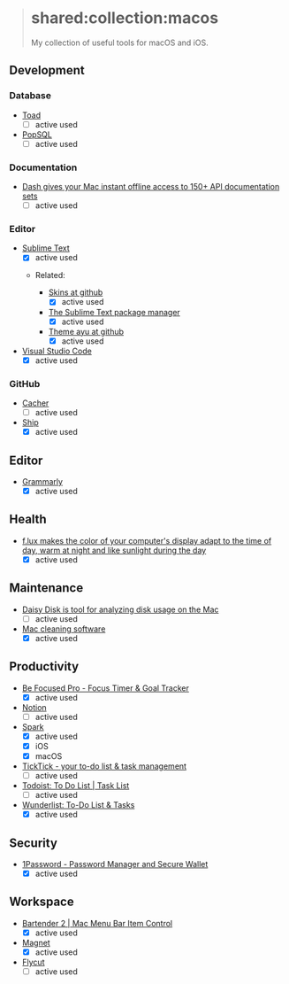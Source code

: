 > # shared:collection:macos
>
> My collection of useful tools for macOS and iOS.

## Development

### Database

- [Toad](https://itunes.apple.com/app/toad/id747961939)
  - [ ] active used

- [PopSQL](https://popsql.io)
  - [ ] active used

### Documentation

- [Dash gives your Mac instant offline access to 150+ API documentation sets](https://kapeli.com/dash)
  - [ ] active used

### Editor

- [Sublime Text](https://www.sublimetext.com)
  - [x] active used

  - Related:

    - [Skins at github](https://github.com/deathaxe/sublime-skins)
      - [x] active used

    - [The Sublime Text package manager](https://packagecontrol.io)
      - [x] active used

    - [Theme ayu at github](https://github.com/dempfi/ayu)
      - [x] active used

- [Visual Studio Code](https://code.visualstudio.com)
  - [x] active used

### GitHub

- [Cacher](https://www.cacher.io/)
  - [ ] active used

- [Ship](https://www.realartists.com)
  - [x] active used

## Editor

- [Grammarly](https://www.grammarly.com)
  - [x] active used

## Health

- [f.lux makes the color of your computer's display adapt to the time of day, warm at night and like sunlight during the day](https://justgetflux.com)
  - [x] active used

## Maintenance

- [Daisy Disk is tool for analyzing disk usage on the Mac](https://itunes.apple.com/ru/app/daisydisk/id411643860)
  - [ ] active used

- [Mac cleaning software](https://macpaw.com/ru/cleanmymac)
  - [x] active used

## Productivity

- [Be Focused Pro - Focus Timer & Goal Tracker](https://itunes.apple.com/app/be-focused-pro-focus-timer/id961632517)
  - [x] active used

- [Notion](https://www.notion.so)
  - [ ] active used

- [Spark](https://itunes.apple.com/app/spark-by-readdle/id997102246)
  - [x] active used
  - [x] iOS
  - [x] macOS

- [TickTick - your to-do list & task management](https://itunes.apple.com/app/ticktick-your-to-do-list-task/id966085870)
  - [ ] active used

- [Todoist: To Do List | Task List](https://itunes.apple.com/app/todoist-to-do-list-task-list/id585829637)
  - [ ] active used

- [Wunderlist: To-Do List & Tasks](https://itunes.apple.com/app/wunderlist-to-do-list-tasks/id410628904)
  - [x] active used

## Security

- [1Password - Password Manager and Secure Wallet](https://itunes.apple.com/app/1password-password-manager/id568903335)
  - [x] active used

## Workspace

- [Bartender 2 | Mac Menu Bar Item Control](https://www.macbartender.com)
  - [x] active used

- [Magnet](https://itunes.apple.com/app/magnet/id441258766)
  - [x] active used

- [Flycut](https://itunes.apple.com/app/flycut-clipboard-manager/id442160987)
  - [ ] active used

